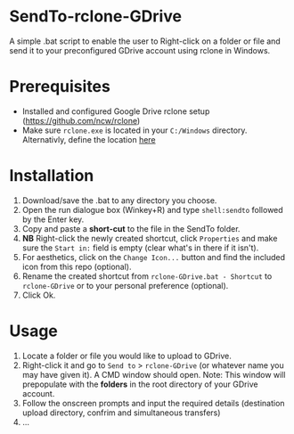 # SendTo-rclone-GDrive
A simple .bat script to enable the user to Right-click on a folder or file and send it to your preconfigured GDrive account using rclone in Windows.

# Prerequisites
* Installed and configured Google Drive rclone setup (https://github.com/ncw/rclone)
* Make sure `rclone.exe` is located in your `C:/Windows` directory. Alternativly, define the location [here](https://github.com/Moodkiller/SendTo-rclone-GDrive/blob/79ac564ab26a020aa98ce7d4d53969efd15a6270/rclone-GDrive.bat#L3) 

# Installation
1. Download/save the .bat to any directory you choose.
2. Open the run dialogue box (Winkey+R) and type `shell:sendto` followed by the Enter key.
3. Copy and paste a **short-cut** to the file in the SendTo folder.
4. **NB** Right-click the newly created shortcut, click `Properties` and make sure the `Start in:` field is empty (clear what's in there if it isn't).
5. For aesthetics, click on the `Change Icon...` button and find the included icon from this repo (optional).
6. Rename the created shortcut from `rclone-GDrive.bat - Shortcut` to `rclone-GDrive` or to your personal preference (optional).
6. Click Ok.

# Usage
1. Locate a folder or file you would like to upload to GDrive.
2. Right-click it and go to `Send to` > `rclone-GDrive` (or whatever name you may have given it). A CMD window should open. Note: This window will prepopulate with the **folders** in the root directory of your GDrive account.
3. Follow the onscreen prompts and input the required details (destination upload directory, confrim and simultaneous transfers)
4. ...
